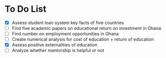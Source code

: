 To Do List
================

- [x] Assess student loan system key facts of five countries
- [ ] Find five academic papers on educational return on investment in Ghana
- [ ] Find number on employment opportunities in Ghana
- [ ] Create numerical analysis for cost of education + return of education
- [x] Assess positive externalities of education
- [ ] Analyze whether mentorship is helpful or not
